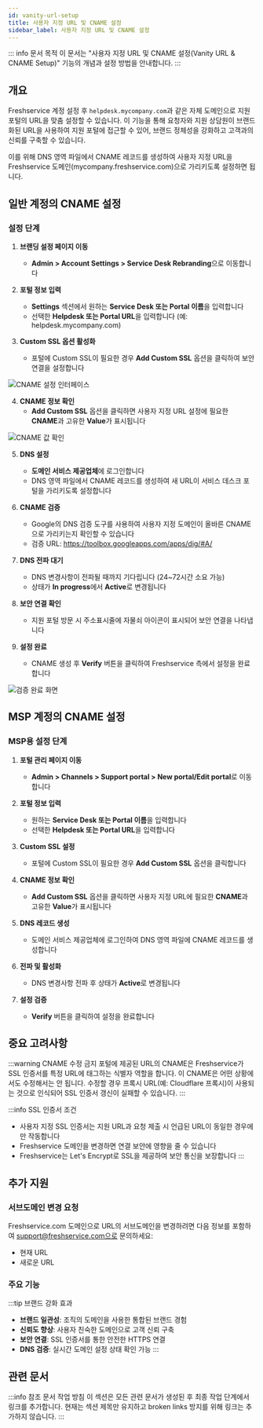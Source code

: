 ```yaml
---
id: vanity-url-setup
title: 사용자 지정 URL 및 CNAME 설정
sidebar_label: 사용자 지정 URL 및 CNAME 설정
---
```


::: info 문서 목적
이 문서는 "사용자 지정 URL 및 CNAME 설정(Vanity URL & CNAME Setup)" 기능의 개념과 설정 방법을 안내합니다.
:::

## 개요

Freshservice 계정 설정 후 `helpdesk.mycompany.com`과 같은 자체 도메인으로 지원 포털의 URL을 맞춤 설정할 수 있습니다. 이 기능을 통해 요청자와 지원 상담원이 브랜드화된 URL을 사용하여 지원 포털에 접근할 수 있어, 브랜드 정체성을 강화하고 고객과의 신뢰를 구축할 수 있습니다.

이를 위해 DNS 영역 파일에서 CNAME 레코드를 생성하여 사용자 지정 URL을 Freshservice 도메인(mycompany.freshservice.com)으로 가리키도록 설정하면 됩니다.

## 일반 계정의 CNAME 설정

### 설정 단계

1. **브랜딩 설정 페이지 이동**
   - **Admin > Account Settings > Service Desk Rebranding**으로 이동합니다

2. **포털 정보 입력**
   - **Settings** 섹션에서 원하는 **Service Desk 또는 Portal 이름**을 입력합니다
   - 선택한 **Helpdesk 또는 Portal URL**을 입력합니다 (예: helpdesk.mycompany.com)

3. **Custom SSL 옵션 활성화**
   - 포털에 Custom SSL이 필요한 경우 **Add Custom SSL** 옵션을 클릭하여 보안 연결을 설정합니다

![CNAME 설정 인터페이스](https://s3.amazonaws.com/cdn.freshdesk.com/data/helpdesk/attachments/production/50008956514/original/7KLKtheGFr_x-_DYq7RAg6v6IV3j_FSY2A.png)

4. **CNAME 정보 확인**
   - **Add Custom SSL** 옵션을 클릭하면 사용자 지정 URL 설정에 필요한 **CNAME**과 고유한 **Value**가 표시됩니다

![CNAME 값 확인](https://s3.amazonaws.com/cdn.freshdesk.com/data/helpdesk/attachments/production/50008956521/original/bNXX_1kCjqSvauFmebE38FIK_qOSNiwk-A.png)

5. **DNS 설정**
   - **도메인 서비스 제공업체**에 로그인합니다
   - DNS 영역 파일에서 CNAME 레코드를 생성하여 새 URL이 서비스 데스크 포털을 가리키도록 설정합니다

6. **CNAME 검증**
   - Google의 DNS 검증 도구를 사용하여 사용자 지정 도메인이 올바른 CNAME으로 가리키는지 확인할 수 있습니다
   - 검증 URL: https://toolbox.googleapps.com/apps/dig/#A/

7. **DNS 전파 대기**
   - DNS 변경사항이 전파될 때까지 기다립니다 (24~72시간 소요 가능)
   - 상태가 **In progress**에서 **Active**로 변경됩니다

8. **보안 연결 확인**
   - 지원 포털 방문 시 주소표시줄에 자물쇠 아이콘이 표시되어 보안 연결을 나타냅니다

9. **설정 완료**
   - CNAME 생성 후 **Verify** 버튼을 클릭하여 Freshservice 측에서 설정을 완료합니다

![검증 완료 화면](https://s3.amazonaws.com/cdn.freshdesk.com/data/helpdesk/attachments/production/50008956061/original/YPbXq4CkaDCXOXZ2GERW9-F0ZV1pXtHxEw.png)

## MSP 계정의 CNAME 설정

### MSP용 설정 단계

1. **포털 관리 페이지 이동**
   - **Admin > Channels > Support portal > New portal/Edit portal**로 이동합니다

2. **포털 정보 입력**
   - 원하는 **Service Desk 또는 Portal 이름**을 입력합니다
   - 선택한 **Helpdesk 또는 Portal URL**을 입력합니다

3. **Custom SSL 설정**
   - 포털에 Custom SSL이 필요한 경우 **Add Custom SSL** 옵션을 클릭합니다

4. **CNAME 정보 확인**
   - **Add Custom SSL** 옵션을 클릭하면 사용자 지정 URL에 필요한 **CNAME**과 고유한 **Value**가 표시됩니다

5. **DNS 레코드 생성**
   - 도메인 서비스 제공업체에 로그인하여 DNS 영역 파일에 CNAME 레코드를 생성합니다

6. **전파 및 활성화**
   - DNS 변경사항 전파 후 상태가 **Active**로 변경됩니다

7. **설정 검증**
   - **Verify** 버튼을 클릭하여 설정을 완료합니다

## 중요 고려사항

:::warning CNAME 수정 금지
포털에 제공된 URL의 CNAME은 Freshservice가 SSL 인증서를 특정 URL에 태그하는 식별자 역할을 합니다. 이 CNAME은 어떤 상황에서도 수정해서는 안 됩니다. 수정할 경우 프록시 URL(예: Cloudflare 프록시)이 사용되는 것으로 인식되어 SSL 인증서 갱신이 실패할 수 있습니다.
:::

:::info SSL 인증서 조건
- 사용자 지정 SSL 인증서는 지원 URL과 요청 제출 시 언급된 URL이 동일한 경우에만 작동합니다
- Freshservice 도메인을 변경하면 연결 보안에 영향을 줄 수 있습니다
- Freshservice는 Let's Encrypt로 SSL을 제공하여 보안 통신을 보장합니다
:::

## 추가 지원

### 서브도메인 변경 요청

Freshservice.com 도메인으로 URL의 서브도메인을 변경하려면 다음 정보를 포함하여 support@freshservice.com으로 문의하세요:
- 현재 URL
- 새로운 URL

### 주요 기능

:::tip 브랜드 강화 효과
- **브랜드 일관성**: 조직의 도메인을 사용한 통합된 브랜드 경험
- **신뢰도 향상**: 사용자 친숙한 도메인으로 고객 신뢰 구축
- **보안 연결**: SSL 인증서를 통한 안전한 HTTPS 연결
- **DNS 검증**: 실시간 도메인 설정 상태 확인 가능
:::

## 관련 문서

:::info 참조 문서 작업 방침
이 섹션은 모든 관련 문서가 생성된 후 최종 작업 단계에서 링크를 추가합니다.
현재는 섹션 제목만 유지하고 broken links 방지를 위해 링크는 추가하지 않습니다.
:::

<!-- 최종 작업 시 아래 형태로 추가:
- [서비스 데스크 브랜딩 설정](./service-desk-branding)
- [Custom SSL 인증서 설정](./custom-ssl-certificate)
- [포털 접속 및 로그인](./portal-access-login)
-->
